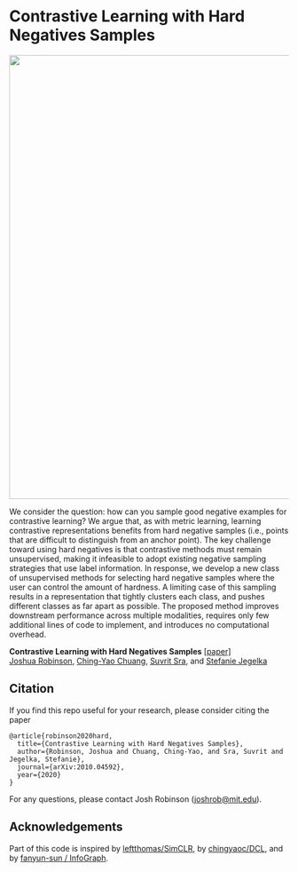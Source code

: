 # Contrastive Learning with Hard Negatives Samples

<p align='center'>
<img src='https://github.com/joshr17/HCL/blob/main/figs/hard_sampling_schema.png?raw=true' width='800'/>
</p>

We consider the question: how can you sample good negative examples for contrastive
learning? We argue that, as with metric learning, learning contrastive representations
benefits from hard negative samples (i.e., points that are difficult to distinguish from
an anchor point). The key challenge toward using hard negatives is that contrastive
methods must remain unsupervised, making it infeasible to adopt existing negative
sampling strategies that use label information. In response, we develop a new class
of unsupervised methods for selecting hard negative samples where the user can
control the amount of hardness. A limiting case of this sampling results in a representation that tightly clusters each class, and pushes different classes as far apart as possible. The proposed method improves downstream performance across multiple
modalities, requires only few additional lines of code to implement, and introduces no
computational overhead.


**Contrastive Learning with Hard Negatives Samples** [[paper]](https://arxiv.org/pdf/2010.04592)
<br/>
[Joshua Robinson](https://joshrobinson.mit.edu/), 
[Ching-Yao Chuang](https://chingyaoc.github.io/), 
[Suvrit Sra](http://web.mit.edu/torralba/www/), and
[Stefanie Jegelka](https://people.csail.mit.edu/stefje/)
<br/>


## Citation

If you find this repo useful for your research, please consider citing the paper

```
@article{robinson2020hard,
  title={Contrastive Learning with Hard Negatives Samples},
  author={Robinson, Joshua and Chuang, Ching-Yao, and Sra, Suvrit and Jegelka, Stefanie},
  journal={arXiv:2010.04592},
  year={2020}
}
```
For any questions, please contact Josh Robinson (joshrob@mit.edu).

## Acknowledgements

Part of this code is inspired by [leftthomas/SimCLR](https://github.com/leftthomas/SimCLR), by [chingyaoc/DCL](https://github.com/chingyaoc/DCL), and by [fanyun-sun
/
InfoGraph](https://github.com/fanyun-sun/InfoGraph).
